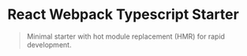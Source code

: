 # React Webpack Typescript Starter

> Minimal starter with hot module replacement (HMR) for rapid development.

